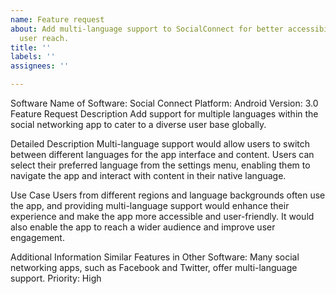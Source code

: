 ```yaml
---
name: Feature request
about: Add multi-language support to SocialConnect for better accessibility and wider
  user reach.
title: ''
labels: ''
assignees: ''

---
```


Software
 Name of Software: Social Connect
 Platform: Android
 Version: 3.0
Feature Request Description
Add support for multiple languages within the social networking app to cater to a diverse user base globally.

Detailed Description
Multi-language support would allow users to switch between different languages for the app interface and content. Users can select their preferred language from the settings menu, enabling them to navigate the app and interact with content in their native language.

Use Case 
Users from different regions and language backgrounds often use the app, and providing multi-language support would enhance their experience and make the app more accessible and user-friendly. It would also enable the app to reach a wider audience and improve user engagement.

Additional Information
 Similar Features in Other Software: Many social networking apps, such as Facebook and Twitter, offer multi-language support.
 Priority: High
